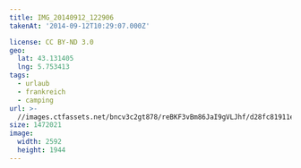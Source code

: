 ```yaml
---
title: IMG_20140912_122906
takenAt: '2014-09-12T10:29:07.000Z'

license: CC BY-ND 3.0
geo:
  lat: 43.131405
  lng: 5.753413
tags:
  - urlaub
  - frankreich
  - camping
url: >-
  //images.ctfassets.net/bncv3c2gt878/reBKF3vBm86JaI9gVLJhf/d28fc81911e0280efbab6ef24e52f567/img_20140912_122906_28208724342_o
size: 1472021
image:
  width: 2592
  height: 1944
---
```

